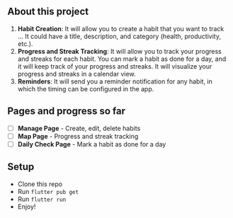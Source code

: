 ## About this project

1. **Habit Creation**: It will allow you to create a habit that you want to track ... It could have a title, description, and category (health, productivity, etc.).
2. **Progress and Streak Tracking**: It will allow you to track your progress and streaks for each habit. You can mark a habit as done for a day, and it will keep track of your progress and streaks. It will visualize your progress and streaks in a calendar view.
3. **Reminders**: It will send you a reminder notification for any habit, in which the timing can be configured in the app.

## Pages and progress so far
- [ ] **Manage Page** - Create, edit, delete habits
- [ ] **Map Page** - Progress and streak tracking
- [ ] **Daily Check Page** - Mark a habit as done for a day

## Setup

- Clone this repo
- Run `flutter pub get`
- Run `flutter run`
- Enjoy!

